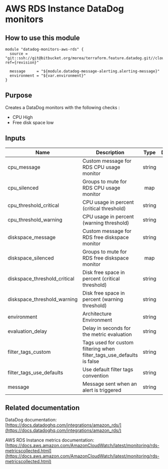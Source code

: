 AWS RDS Instance DataDog monitors
=================================

How to use this module
----------------------

```
module "datadog-monitors-aws-rds" {
  source = "git::ssh://git@bitbucket.org/morea/terraform.feature.datadog.git//cloud/aws/rds?ref={revision}"

  message     = "${module.datadog-message-alerting.alerting-message}"
  environment = "${var.environment}"
}
```

Purpose
-------
Creates a DataDog monitors with the following checks :

* CPU High
* Free disk space low

Inputs
------

| Name | Description | Type | Default | Required |
|------|-------------|:----:|:-----:|:-----:|
| cpu_message | Custom message for RDS CPU usage monitor | string | `` | no |
| cpu_silenced | Groups to mute for RDS CPU usage monitor | map | `<map>` | no |
| cpu_threshold_critical | CPU usage in percent (critical threshold) | string | `90` | no |
| cpu_threshold_warning | CPU usage in percent (warning threshold) | string | `80` | no |
| diskspace_message | Custom message for RDS free diskspace monitor | string | `` | no |
| diskspace_silenced | Groups to mute for RDS free diskspace monitor | map | `<map>` | no |
| diskspace_threshold_critical | Disk free space in percent (critical threshold) | string | `10` | no |
| diskspace_threshold_warning | Disk free space in percent (warning threshold) | string | `20` | no |
| environment | Architecture Environment | string | - | yes |
| evaluation_delay | Delay in seconds for the metric evaluation | string | `600` | no |
| filter_tags_custom | Tags used for custom filtering when filter_tags_use_defaults is false | string | `*` | no |
| filter_tags_use_defaults | Use default filter tags convention | string | `true` | no |
| message | Message sent when an alert is triggered | string | - | yes |

Related documentation
---------------------

DataDog documentation: [https://docs.datadoghq.com/integrations/amazon_rds/](https://docs.datadoghq.com/integrations/amazon_rds/)

AWS RDS Instance metrics documentation: [https://docs.aws.amazon.com/AmazonCloudWatch/latest/monitoring/rds-metricscollected.html](https://docs.aws.amazon.com/AmazonCloudWatch/latest/monitoring/rds-metricscollected.html)
